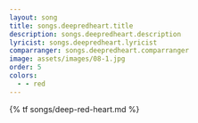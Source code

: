 ```yaml
---
layout: song
title: songs.deepredheart.title
description: songs.deepredheart.description
lyricist: songs.deepredheart.lyricist
comparranger: songs.deepredheart.comparranger
image: assets/images/08-1.jpg
order: 5
colors:
  - - red
---
```


{% tf songs/deep-red-heart.md %}
